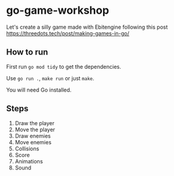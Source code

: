 # go-game-workshop

Let's create a silly game made with Ebitengine following this post https://threedots.tech/post/making-games-in-go/

## How to run

First run `go mod tidy` to get the dependencies.

Use `go run .`, `make run` or just `make`.

You will need Go installed.

## Steps

1. Draw the player
2. Move the player
3. Draw enemies
4. Move enemies
5. Collisions
6. Score
7. Animations
8. Sound
